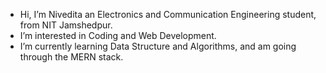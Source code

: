 - Hi, I’m Nivedita an Electronics and Communication Engineering student, from NIT Jamshedpur.
- I’m interested in Coding and Web Development.
- I’m currently learning Data Structure and Algorithms, and am going through the MERN stack. 


